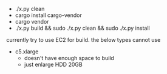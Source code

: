 - ./x.py clean
- cargo install cargo-vendor
- cargo vendor
- ./x.py build && sudo ./x.py clean && sudo ./x.py install


currently try to use EC2 for build. the below types cannot use
- c5.xlarge
  - doesn't have enough space to build
  - just enlarge HDD 20GB

